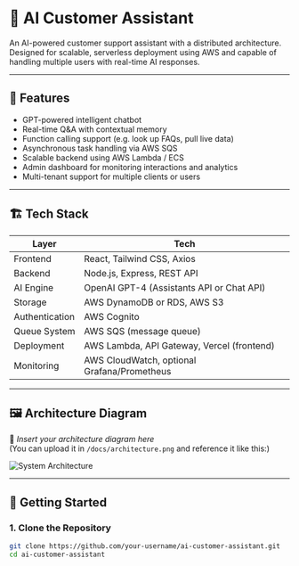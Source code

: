 # 🤖 AI Customer Assistant

An AI-powered customer support assistant with a distributed architecture. Designed for scalable, serverless deployment using AWS and capable of handling multiple users with real-time AI responses.

---

## 🧠 Features

- GPT-powered intelligent chatbot
- Real-time Q&A with contextual memory
- Function calling support (e.g. look up FAQs, pull live data)
- Asynchronous task handling via AWS SQS
- Scalable backend using AWS Lambda / ECS
- Admin dashboard for monitoring interactions and analytics
- Multi-tenant support for multiple clients or users

---

## 🏗️ Tech Stack

| Layer          | Tech                                        |
| -------------- | ------------------------------------------- |
| Frontend       | React, Tailwind CSS, Axios                  |
| Backend        | Node.js, Express, REST API                  |
| AI Engine      | OpenAI GPT-4 (Assistants API or Chat API)   |
| Storage        | AWS DynamoDB or RDS, AWS S3                 |
| Authentication | AWS Cognito                                 |
| Queue System   | AWS SQS (message queue)                     |
| Deployment     | AWS Lambda, API Gateway, Vercel (frontend)  |
| Monitoring     | AWS CloudWatch, optional Grafana/Prometheus |

---

## 🖼️ Architecture Diagram

📌 _Insert your architecture diagram here_  
(You can upload it in `/docs/architecture.png` and reference it like this:)

![System Architecture](./docs/architecture.png)

---

## 🚀 Getting Started

### 1. Clone the Repository

```bash
git clone https://github.com/your-username/ai-customer-assistant.git
cd ai-customer-assistant
```
